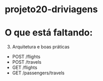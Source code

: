 # projeto20-driviagens

# O que está faltando:

3. Arquitetura e boas práticas 

- POST /flights
- POST /travels
- GET /flights
- GET /passengers/travels
